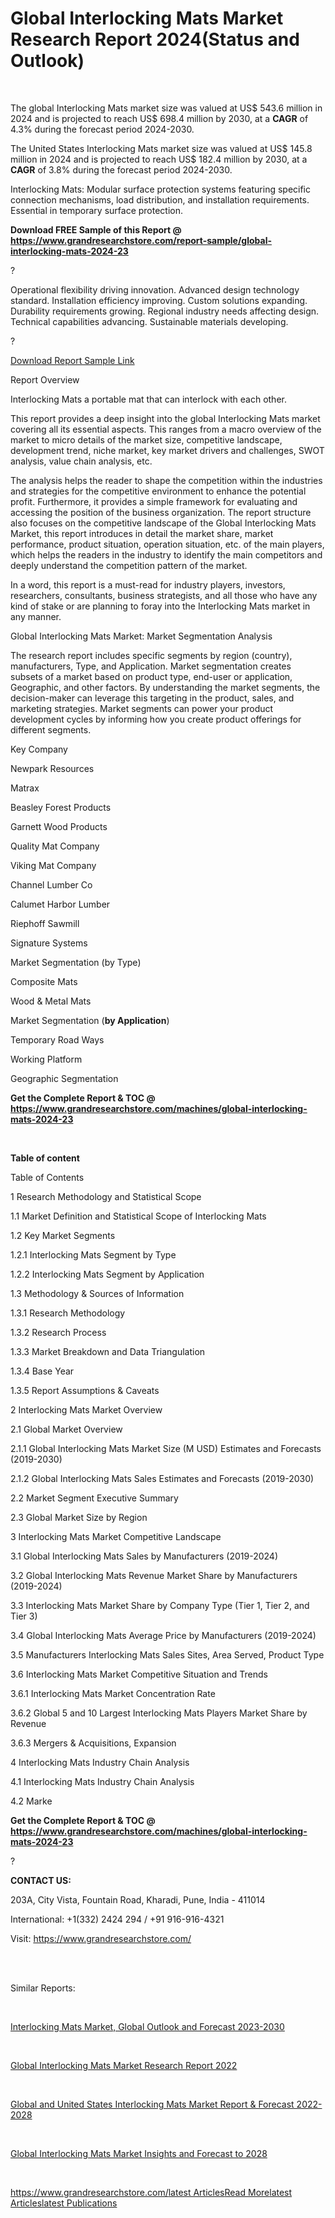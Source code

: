 <h1>Global Interlocking Mats Market Research Report 2024(Status and Outlook)</h1><br/><p>The global Interlocking Mats market size was valued at US$ 543.6 million in 2024 and is projected to reach US$ 698.4 million by 2030, at a <strong>CAGR</strong> of 4.3% during the forecast period 2024-2030.</p>
 
 
 
 <p>The United States Interlocking Mats market size was valued at US$ 145.8 million in 2024 and is projected to reach US$ 182.4 million by 2030, at a <strong>CAGR</strong> of 3.8% during the forecast period 2024-2030.</p>
 
 
 
 <p>Interlocking Mats: Modular surface protection systems featuring specific connection mechanisms, load distribution, and installation requirements. Essential in temporary surface protection.</p>
 
 
 
 <div><b>Download FREE Sample of this Report @ <a href="https://www.grandresearchstore.com/report-sample/global-interlocking-mats-2024-23">https://www.grandresearchstore.com/report-sample/global-interlocking-mats-2024-23</a></b></div>
 
 
 
 <p>? </p>
 
 
 
 <p>Operational flexibility driving innovation. Advanced design technology standard. Installation efficiency improving. Custom solutions expanding. Durability requirements growing. Regional industry needs affecting design. Technical capabilities advancing. Sustainable materials developing.</p>
 
 
 
 <p>? </p>
 
 
 
 <p><a href="https://www.grandresearchstore.com/mr-admin/report-sample/global-interlocking-mats-2024-23">Download Report Sample Link</a></p>
 
 
 
 <p>Report Overview</p>
 
 
 
 <p>Interlocking Mats a portable mat that can interlock with each other.</p>
 
 
 
 <p>This report provides a deep insight into the global Interlocking Mats market covering all its essential aspects. This ranges from a macro overview of the market to micro details of the market size, competitive landscape, development trend, niche market, key market drivers and challenges, SWOT analysis, value chain analysis, etc.</p>
 
 
 
 <p>The analysis helps the reader to shape the competition within the industries and strategies for the competitive environment to enhance the potential profit. Furthermore, it provides a simple framework for evaluating and accessing the position of the business organization. The report structure also focuses on the competitive landscape of the Global Interlocking Mats Market, this report introduces in detail the market share, market performance, product situation, operation situation, etc. of the main players, which helps the readers in the industry to identify the main competitors and deeply understand the competition pattern of the market.</p>
 
 
 
 <p>In a word, this report is a must-read for industry players, investors, researchers, consultants, business strategists, and all those who have any kind of stake or are planning to foray into the Interlocking Mats market in any manner.</p>
 
 
 
 <p>Global Interlocking Mats Market: Market Segmentation Analysis</p>
 
 
 
 <p>The research report includes specific segments by region (country), manufacturers, Type, and Application. Market segmentation creates subsets of a market based on product type, end-user or application, Geographic, and other factors. By understanding the market segments, the decision-maker can leverage this targeting in the product, sales, and marketing strategies. Market segments can power your product development cycles by informing how you create product offerings for different segments.</p>
 
 
 
 <p>Key Company</p>
 
 
 
 <p>Newpark Resources</p>
 
 
 
 <p>Matrax</p>
 
 
 
 <p>Beasley Forest Products</p>
 
 
 
 <p>Garnett Wood Products</p>
 
 
 
 <p>Quality Mat Company</p>
 
 
 
 <p>Viking Mat Company</p>
 
 
 
 <p>Channel Lumber Co</p>
 
 
 
 <p>Calumet Harbor Lumber</p>
 
 
 
 <p>Riephoff Sawmill</p>
 
 
 
 <p>Signature Systems</p>
 
 
 
 <p>Market Segmentation (by Type)</p>
 
 
 
 <p>Composite Mats</p>
 
 
 
 <p>Wood & Metal Mats</p>
 
 
 
 <p>Market Segmentation (<strong>by Application</strong>)</p>
 
 
 
 <p>Temporary Road Ways</p>
 
 
 
 <p>Working Platform</p>
 
 
 
 <p>Geographic Segmentation</p>
 
 
 
 <div><b>Get the Complete Report & TOC @ <a href="https://www.grandresearchstore.com/machines/global-interlocking-mats-2024-23">https://www.grandresearchstore.com/machines/global-interlocking-mats-2024-23</a></b></div>
 
 
 
 <p><br />
 
 <b>Table of content</b></p>
 
 
 
 <p>Table of Contents<br />
 
 1 Research Methodology and Statistical Scope<br />
 
 1.1 Market Definition and Statistical Scope of Interlocking Mats<br />
 
 1.2 Key Market Segments<br />
 
 1.2.1 Interlocking Mats Segment by Type<br />
 
 1.2.2 Interlocking Mats Segment by Application<br />
 
 1.3 Methodology & Sources of Information<br />
 
 1.3.1 Research Methodology<br />
 
 1.3.2 Research Process<br />
 
 1.3.3 Market Breakdown and Data Triangulation<br />
 
 1.3.4 Base Year<br />
 
 1.3.5 Report Assumptions & Caveats<br />
 
 2 Interlocking Mats Market Overview<br />
 
 2.1 Global Market Overview<br />
 
 2.1.1 Global Interlocking Mats Market Size (M USD) Estimates and Forecasts (2019-2030)<br />
 
 2.1.2 Global Interlocking Mats Sales Estimates and Forecasts (2019-2030)<br />
 
 2.2 Market Segment Executive Summary<br />
 
 2.3 Global Market Size by Region<br />
 
 3 Interlocking Mats Market Competitive Landscape<br />
 
 3.1 Global Interlocking Mats Sales by Manufacturers (2019-2024)<br />
 
 3.2 Global Interlocking Mats Revenue Market Share by Manufacturers (2019-2024)<br />
 
 3.3 Interlocking Mats Market Share by Company Type (Tier 1, Tier 2, and Tier 3)<br />
 
 3.4 Global Interlocking Mats Average Price by Manufacturers (2019-2024)<br />
 
 3.5 Manufacturers Interlocking Mats Sales Sites, Area Served, Product Type<br />
 
 3.6 Interlocking Mats Market Competitive Situation and Trends<br />
 
 3.6.1 Interlocking Mats Market Concentration Rate<br />
 
 3.6.2 Global 5 and 10 Largest Interlocking Mats Players Market Share by Revenue<br />
 
 3.6.3 Mergers & Acquisitions, Expansion<br />
 
 4 Interlocking Mats Industry Chain Analysis<br />
 
 4.1 Interlocking Mats Industry Chain Analysis<br />
 
 4.2 Marke</p>
 
 
 
 <div><b>Get the Complete Report & TOC @ <a href="https://www.grandresearchstore.com/machines/global-interlocking-mats-2024-23">https://www.grandresearchstore.com/machines/global-interlocking-mats-2024-23</a></b></div>
 
 
 
 <p>? </p>
 
 
 
 <p><b>CONTACT US:</b><br />
 
 203A, City Vista, Fountain Road, Kharadi, Pune, India - 411014<br />
 
 International: +1(332) 2424 294 / +91 916-916-4321<br />
 
 Visit: <a href="https://www.grandresearchstore.com/">https://www.grandresearchstore.com/</a><br />
 
 <br />
 
 <br />
 
 Similar Reports:<br />
 
 <br />
 
 <a href="https://www.grandresearchstore.com/machines/global-interlocking-mats-forecast-2023-2030-688">Interlocking Mats Market, Global Outlook and Forecast 2023-2030</a><br />
 
 <br />
 
 <a href="https://www.grandresearchstore.com/machines/global-interlocking-mats-2022-670">Global Interlocking Mats Market Research Report 2022</a><br />
 
 <br />
 
 <a href="https://www.grandresearchstore.com/machines/global-united-states-interlocking-mats-2022-2028-287">Global and United States Interlocking Mats Market Report & Forecast 2022-2028</a><br />
 
 <br />
 
 <a href="https://www.grandresearchstore.com/machines/global-interlocking-mats-2028-129">Global Interlocking Mats Market Insights and Forecast to 2028</a><br />
 
 <br />
 
 <a href="https://gyeongbokgung.com">https://www.grandresearchstore.com/</a><a href="https://hallyeomaritime.com">latest Articles</a><a href="https://jingwansa.com">Read More</a><a href="https://nguoiviet.jp/">latest Articles</a><a href="https://www.intelmarketresearch.com/">latest Publications</a></p>